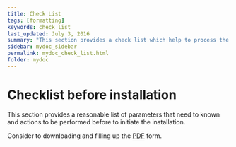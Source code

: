 ```yaml
---
title: Check List
tags: [formatting]
keywords: check list
last_updated: July 3, 2016
summary: "This section provides a check list which help to process the installation of an HPC cluster"
sidebar: mydoc_sidebar
permalink: mydoc_check_list.html
folder: mydoc
---
```


# Checklist before installation
This section provides a reasonable list of parameters that need to known and actions to be performed before to initiate the installation.

Consider to downloading and filling up the [PDF](pdf/configuration_check_list.pdf) form.
